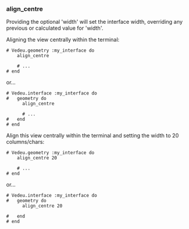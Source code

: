### align_centre

Providing the optional 'width' will set the interface width,
overriding any previous or calculated value for 'width'.

Aligning the view centrally within the terminal:

    # Vedeu.geometry :my_interface do
        align_centre

        # ...
    # end

or...

    # Vedeu.interface :my_interface do
    #   geometry do
          align_centre

          # ...
    #   end
    # end

Align this view centrally within the terminal and setting the
width to 20 columns/chars:

    # Vedeu.geometry :my_interface do
        align_centre 20

        # ...
    # end

or...

    # Vedeu.interface :my_interface do
    #   geometry do
          align_centre 20

    #   end
    # end
